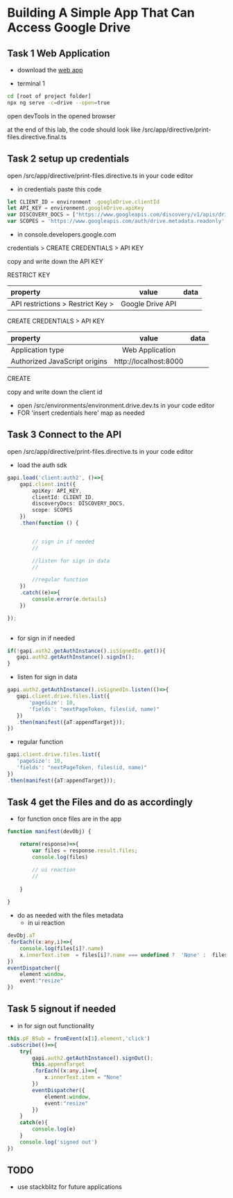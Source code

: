 # Building A Simple App That Can Access Google Drive

## Task 1 Web Application 

* download the [web app](https://github.com/codequickie123/AngularDriveApp)

*  terminal 1 
```bash
cd [root of project folder]
npx ng serve -c=drive --open=true
```

open devTools in the opened browser


at the end of this lab, the code should look like 
/src/app/directive/print-files.directive.final.ts





## Task 2 setup up credentials

open /src/app/directive/print-files.directive.ts in your code editor

* in credentials paste this code
```ts
let CLIENT_ID = environment .googleDrive.clientId
let API_KEY = environment.googleDrive.apiKey
var DISCOVERY_DOCS = ["https://www.googleapis.com/discovery/v1/apis/drive/v3/rest"];
var SCOPES = 'https://www.googleapis.com/auth/drive.metadata.readonly';
```

* in console.developers.google.com

credentials > CREATE CREDENTIALS > API KEY

copy and write down the API KEY

RESTRICT KEY 

|property|value|data|
|:------|:------:|------:|
|API restrictions > Restrict Key > |Google Drive API||

CREATE CREDENTIALS > API KEY

|property|value|data|
|:------|:------:|------:|
|Application type|Web Application||
|Authorized JavaScript origins|http://localhost:8000||

CREATE


copy and write down the client id 


* open /src/environments/environment.drive.dev.ts in your code editor
* FOR 'insert credentials here' map as needed

## Task 3 Connect to the API

open /src/app/directive/print-files.directive.ts in your code editor

* load the auth sdk
```ts
gapi.load('client:auth2', ()=>{
    gapi.client.init({
        apiKey: API_KEY,
        clientId: CLIENT_ID,
        discoveryDocs: DISCOVERY_DOCS,
        scope: SCOPES
    })
    .then(function () {


        // sign in if needed
        //

        //listen for sign in data
        //

        //regular function
    })
    .catch((e)=>{
        console.error(e.details)
    })

});	
			
```


* for sign in if needed
 ```ts
if(!gapi.auth2.getAuthInstance().isSignedIn.get()){
    gapi.auth2.getAuthInstance().signIn();
}
 ```

* listen for sign in data
 ```ts
gapi.auth2.getAuthInstance().isSignedIn.listen(()=>{
    gapi.client.drive.files.list({
        'pageSize': 10,
        'fields': "nextPageToken, files(id, name)"
    })
    .then(manifest({aT:appendTarget}));		
})	
 ```

* regular function
 ```ts
gapi.client.drive.files.list({
    'pageSize': 10,
    'fields': "nextPageToken, files(id, name)"
})
.then(manifest({aT:appendTarget}));	
 ```


## Task 4 get the Files and do as accordingly

* for function once files are in the app
```ts
function manifest(devObj) {

	return(response)=>{
		var files = response.result.files;
		console.log(files)

        // ui reaction
        //
        
	}
	
}   
```

* do as needed with the files metadata
    * in ui reaction
```ts
devObj.aT
.forEach((x:any,i)=>{
    console.log(files[i]?.name)
    x.innerText.item  = files[i]?.name === undefined ?  'None' :  files[i]?.name
})
eventDispatcher({
    element:window,
    event:"resize"
})
```


## Task 5 signout if needed

* in for sign out functionality 
```ts
this.pF_BSub = fromEvent(x[1].element,'click')
.subscribe(()=>{
    try{
        gapi.auth2.getAuthInstance().signOut();
        this.appendTarget
        .forEach((x:any,i)=>{
            x.innerText.item = "None"	
        })
        eventDispatcher({
            element:window,
            event:"resize"
        })									
    }
    catch(e){
        console.log(e)
    }
    console.log('signed out')
})
```





## TODO 

* use stackblitz for future applications
